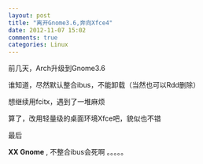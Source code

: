 ```yaml
---
layout: post
title: "离开Gnome3.6,奔向Xfce4"
date: 2012-11-07 15:02
comments: true
categories: Linux
---
```


前几天，Arch升级到Gnome3.6

谁知道，尽然默认整合ibus，不能卸载（当然也可以Rdd删除）

想继续用fcitx，遇到了一堆麻烦

算了，改用轻量级的桌面环境Xfce吧，貌似也不错

最后

__XX Gnome__ , 不整合ibus会死啊 。。。。。

